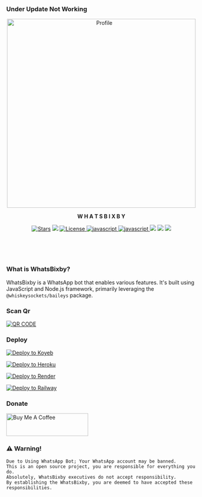 ### Under Update Not Working

<p align="center">
  <a href="https://www.instagram.com/__ziyxn_/"><img src="https://github.com/c-o-d-e-xx/c-o-d-e-xx/blob/main/assets/bixby5.jpeg" width="500" alt="Profile"/> </a>
</p>

<p align="center">
<strong>W H A T S B I X B Y</strong>
</p>
<p align="center">
<a href="https://github.com/c-o-d-e-xx/WhatsBixby/stargazers"><img src="https://img.shields.io/github/stars/c-o-d-e-xx/WhatsBixby?color=black&logo=github&logoColor=black&style=for-the-badge" alt="Stars" /></a>
<a href="https://github.com/c-o-d-e-xx/WhatsBixby/network/members"> <img src="https://img.shields.io/github/forks/c-o-d-e-xx/WhatsBixby?color=black&logo=github&logoColor=black&style=for-the-badge" /></a>
<a href="https://github.com/c-o-d-e-xx/WhatsBixby/blob/master/LICENSE"> <img src="https://img.shields.io/badge/License- MIT license -blueviolet?style=for-the-badge" alt="License" /> </a>
<a href="https://www.javascript.com"> <img src="https://img.shields.io/badge/Written%20in-Javascripy-skyblue?style=for-the-badge&logo=javascript" alt="javascript" /> </a>
<a href="https://nodejs.org/en"> <img src="https://img.shields.io/badge/FRAMEWORK-nodejs-green?style=for-the-badge&logo=nodejs" alt="javascript" /> </a>
<a href="https://www.npmjs.com/package/@whiskeysockets/baileys/v/6.6.0"> <img src="https://img.shields.io/npm/v/@whiskeysockets/baileys?color=white&label=baileys&logo=javascript&logoColor=blue&style=for-the-badge" /></a>
<a href="https://github.com/c-o-d-e-xx/WhatsBixby"> <img src="https://img.shields.io/github/repo-size/c-o-d-e-xx/WhatsBixby?color=skyblue&logo=github&logoColor=blue&style=for-the-badge" /></a>
<a href="https://github.com/c-o-d-e-xx/WhatsBixby/commits/master"> <img src="https://img.shields.io/github/last-commit/c-o-d-e-xx/WhatsBixby?color=black&logo=github&logoColor=black&style=for-the-badge&branch=master" /></a>
</p>
<br><br><br>

### What is WhatsBixby?

WhatsBixby is a WhatsApp bot that enables various features. It's built using JavaScript and Node.js framework, primarily leveraging the `@whiskeysockets/baileys` package.

### Scan Qr

[![QR CODE](https://img.shields.io/badge/Scan_qr_code-100000?style=for-the-badge&logo=scan&logoColor=white&labelColor=black&color=black)](https://dxmods.xyz)

### Deploy

[![Deploy to Koyeb](https://www.koyeb.com/static/images/deploy/button.svg)](https://app.koyeb.com/deploy?name=whatsbixby&repository=c-o-d-e-xx%2FWhatsBixby&branch=master&builder=dockerfile&dockerfile=.%2Flib%2FDockerfile&instance_type=free&env%5BSESSION_ID%5D=bixby%7Eeh2S6JIxazsypRzDuZgLvYlzwjSdmvB4N8hzyw%3D%3D)

[![Deploy to Heroku](https://www.herokucdn.com/deploy/button.svg)](https://dashboard.heroku.com/new?template=https://github.com/c-o-d-e-xx/WhatsBixby)

[![Deploy to Render](https://render.com/images/deploy-to-render-button.svg)](https://render.com/deploy?repo=https://github.com/c-o-d-e-xx/WhatsBixby)

[![Deploy to Railway](https://railway.app/button.svg)](https://railway.app/new/template/Qe0zMt)


### Donate

<a href="https://www.buymeacoffee.com/ziyankp" target="_blank"><img src="https://cdn.buymeacoffee.com/buttons/v2/default-violet.png" alt="Buy Me A Coffee" style="height: 60px !important;width: 217px !important;" ></a>

### ⚠️ Warning! 
```
Due to Using WhatsApp Bot; Your WhatsApp account may be banned.
This is an open source project, you are responsible for everything you do. 
Absolutely, WhatsBixby executives do not accept responsibility.
By establishing the WhatsBixby, you are deemed to have accepted these responsibilities.
```
